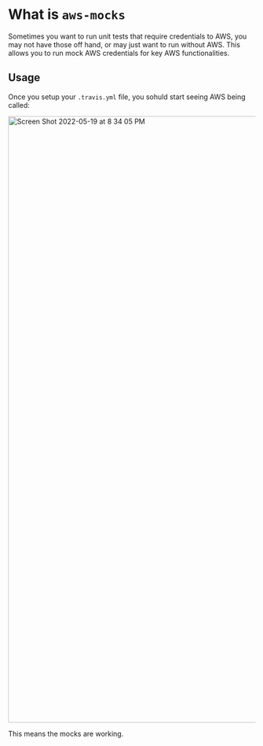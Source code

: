# What is `aws-mocks` 

Sometimes you want to run unit tests that require credentials to AWS, you may not have those off hand, or may just want to run without AWS. This allows you to run mock AWS credentials for key AWS functionalities. 

## Usage 

Once you setup your `.travis.yml` file, you sohuld start seeing AWS being called: 


<img width="1233" alt="Screen Shot 2022-05-19 at 8 34 05 PM" src="https://user-images.githubusercontent.com/20936398/169445359-15d16ec3-9a74-42ec-a171-edebbc7ad57b.png">

This means the mocks are working. 
